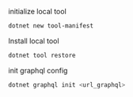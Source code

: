 initialize local tool

```bash
dotnet new tool-manifest
```

Install local tool

```bash
dotnet tool restore
```

init graphql config

```bash
dotnet graphql init <url_graphql>
```
